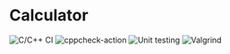 # Calculator
![C/C++ CI](https://github.com/99002650/Calculator/workflows/C/C++%20CI/badge.svg?branch=master)
![cppcheck-action](https://github.com/99002650/Calculator/workflows/cppcheck-action/badge.svg?branch=master)
![Unit testing](https://github.com/99002650/Calculator/workflows/Unit%20testing/badge.svg?branch=master)
![Valgrind](https://github.com/99002650/Calculator/workflows/Valgrind/badge.svg?branch=master)
